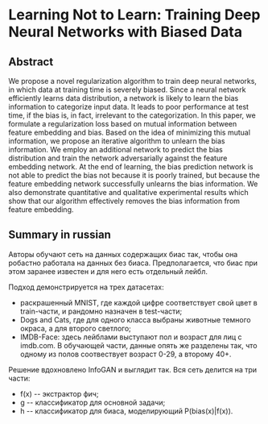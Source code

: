 # Learning Not to Learn: Training Deep Neural Networks with Biased Data

## Abstract
We propose a novel regularization algorithm to train
deep neural networks, in which data at training time is
severely biased. Since a neural network efficiently learns
data distribution, a network is likely to learn the bias information
to categorize input data. It leads to poor performance
at test time, if the bias is, in fact, irrelevant to the
categorization. In this paper, we formulate a regularization
loss based on mutual information between feature embedding
and bias. Based on the idea of minimizing this mutual
information, we propose an iterative algorithm to unlearn
the bias information. We employ an additional network to
predict the bias distribution and train the network adversarially
against the feature embedding network. At the end of
learning, the bias prediction network is not able to predict
the bias not because it is poorly trained, but because the
feature embedding network successfully unlearns the bias
information. We also demonstrate quantitative and qualitative
experimental results which show that our algorithm
effectively removes the bias information from feature embedding.

## Summary in russian
Авторы обучают сеть на данных содержащих биас так, чтобы она робастно работала на данных без биаса. Предполагается, что биас при этом заранее известен и для него есть отдельный лейбл.

Подход демонстрируется на трех датасетах:
* раскрашенный MNIST, где каждой цифре соответствует свой цвет в train-части, и рандомно назначен в test-части;
* Dogs and Cats, где для одного класса выбраны животные темного окраса, а для второго светлого;
* IMDB-Face: здесь лейблами выступают пол и возраст для лиц с imdb.com. В обучающей части, данные опять же разделены так, что одному из полов соотвествует возраст 0-29, а второму 40+.

Решение вдохновлено InfoGAN и выглядит так. Вся сеть делится на три части:
* f(x) -- экстрактор фич;
* g -- классификатор для основной задачи;
* h -- классификатор для биаса, моделирующий P(bias(x)|f(x)).
